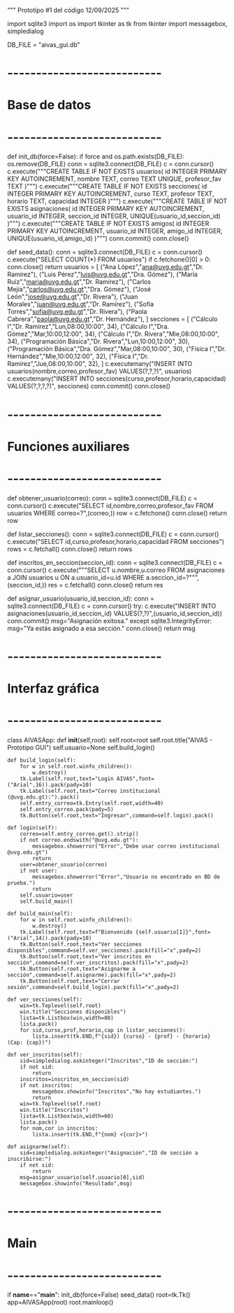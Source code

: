 """
Prototipo #1 del código
12/09/2025
"""

import sqlite3
import os
import tkinter as tk
from tkinter import messagebox, simpledialog

DB_FILE = "aivas_gui.db"

# ---------------------------
# Base de datos
# ---------------------------
def init_db(force=False):
    if force and os.path.exists(DB_FILE):
        os.remove(DB_FILE)
    conn = sqlite3.connect(DB_FILE)
    c = conn.cursor()
    c.execute("""CREATE TABLE IF NOT EXISTS usuarios(
        id INTEGER PRIMARY KEY AUTOINCREMENT,
        nombre TEXT,
        correo TEXT UNIQUE,
        profesor_fav TEXT
    )""")
    c.execute("""CREATE TABLE IF NOT EXISTS secciones(
        id INTEGER PRIMARY KEY AUTOINCREMENT,
        curso TEXT,
        profesor TEXT,
        horario TEXT,
        capacidad INTEGER
    )""")
    c.execute("""CREATE TABLE IF NOT EXISTS asignaciones(
        id INTEGER PRIMARY KEY AUTOINCREMENT,
        usuario_id INTEGER,
        seccion_id INTEGER,
        UNIQUE(usuario_id,seccion_id)
    )""")
    c.execute("""CREATE TABLE IF NOT EXISTS amigos(
        id INTEGER PRIMARY KEY AUTOINCREMENT,
        usuario_id INTEGER,
        amigo_id INTEGER,
        UNIQUE(usuario_id,amigo_id)
    )""")
    conn.commit()
    conn.close()

def seed_data():
    conn = sqlite3.connect(DB_FILE)
    c = conn.cursor()
    c.execute("SELECT COUNT(*) FROM usuarios")
    if c.fetchone()[0] > 0:
        conn.close()
        return
    usuarios = [
        ("Ana López","ana@uvg.edu.gt","Dr. Ramírez"),
        ("Luis Pérez","luis@uvg.edu.gt","Dra. Gómez"),
        ("María Ruiz","maria@uvg.edu.gt","Dr. Ramírez"),
        ("Carlos Mejía","carlos@uvg.edu.gt","Dra. Gómez"),
        ("José León","jose@uvg.edu.gt","Dr. Rivera"),
        ("Juan Morales","juan@uvg.edu.gt","Dr. Ramírez"),
        ("Sofía Torres","sofia@uvg.edu.gt","Dr. Rivera"),
        ("Paola Cabrera","paola@uvg.edu.gt","Dr. Hernández"),
    ]
    secciones = [
        ("Cálculo I","Dr. Ramírez","Lun,08:00,10:00", 34),
        ("Cálculo I","Dra. Gómez","Mar,10:00,12:00", 34),
        ("Cálculo I","Dr. Rivera","Mie,08:00,10:00", 34),
        ("Programación Básica","Dr. Rivera","Lun,10:00,12:00", 30),
        ("Programación Básica","Dra. Gómez","Mar,08:00,10:00", 30),
        ("Física I","Dr. Hernández","Mie,10:00,12:00", 32),
        ("Física I","Dr. Ramírez","Jue,08:00,10:00", 32),
    ]
    c.executemany("INSERT INTO usuarios(nombre,correo,profesor_fav) VALUES(?,?,?)", usuarios)
    c.executemany("INSERT INTO secciones(curso,profesor,horario,capacidad) VALUES(?,?,?,?)", secciones)
    conn.commit()
    conn.close()

# ---------------------------
# Funciones auxiliares
# ---------------------------
def obtener_usuario(correo):
    conn = sqlite3.connect(DB_FILE)
    c = conn.cursor()
    c.execute("SELECT id,nombre,correo,profesor_fav FROM usuarios WHERE correo=?",(correo,))
    row = c.fetchone()
    conn.close()
    return row

def listar_secciones():
    conn = sqlite3.connect(DB_FILE)
    c = conn.cursor()
    c.execute("SELECT id,curso,profesor,horario,capacidad FROM secciones")
    rows = c.fetchall()
    conn.close()
    return rows

def inscritos_en_seccion(seccion_id):
    conn = sqlite3.connect(DB_FILE)
    c = conn.cursor()
    c.execute("""SELECT u.nombre,u.correo 
                 FROM asignaciones a JOIN usuarios u ON a.usuario_id=u.id
                 WHERE a.seccion_id=?""",(seccion_id,))
    res = c.fetchall()
    conn.close()
    return res

def asignar_usuario(usuario_id,seccion_id):
    conn = sqlite3.connect(DB_FILE)
    c = conn.cursor()
    try:
        c.execute("INSERT INTO asignaciones(usuario_id,seccion_id) VALUES(?,?)",(usuario_id,seccion_id))
        conn.commit()
        msg="Asignación exitosa."
    except sqlite3.IntegrityError:
        msg="Ya estás asignado a esa sección."
    conn.close()
    return msg

# ---------------------------
# Interfaz gráfica
# ---------------------------
class AIVASApp:
    def __init__(self,root):
        self.root=root
        self.root.title("AIVAS - Prototipo GUI")
        self.usuario=None
        self.build_login()

    def build_login(self):
        for w in self.root.winfo_children():
            w.destroy()
        tk.Label(self.root,text="Login AIVAS",font=("Arial",16)).pack(pady=10)
        tk.Label(self.root,text="Correo institucional (@uvg.edu.gt):").pack()
        self.entry_correo=tk.Entry(self.root,width=40)
        self.entry_correo.pack(pady=5)
        tk.Button(self.root,text="Ingresar",command=self.login).pack()

    def login(self):
        correo=self.entry_correo.get().strip()
        if not correo.endswith("@uvg.edu.gt"):
            messagebox.showerror("Error","Debe usar correo institucional @uvg.edu.gt")
            return
        user=obtener_usuario(correo)
        if not user:
            messagebox.showerror("Error","Usuario no encontrado en BD de prueba.")
            return
        self.usuario=user
        self.build_main()

    def build_main(self):
        for w in self.root.winfo_children():
            w.destroy()
        tk.Label(self.root,text=f"Bienvenido {self.usuario[1]}",font=("Arial",14)).pack(pady=10)
        tk.Button(self.root,text="Ver secciones disponibles",command=self.ver_secciones).pack(fill="x",pady=2)
        tk.Button(self.root,text="Ver inscritos en sección",command=self.ver_inscritos).pack(fill="x",pady=2)
        tk.Button(self.root,text="Asignarme a sección",command=self.asignarme).pack(fill="x",pady=2)
        tk.Button(self.root,text="Cerrar sesión",command=self.build_login).pack(fill="x",pady=2)

    def ver_secciones(self):
        win=tk.Toplevel(self.root)
        win.title("Secciones disponibles")
        lista=tk.Listbox(win,width=80)
        lista.pack()
        for sid,curso,prof,horario,cap in listar_secciones():
            lista.insert(tk.END,f"{sid}) {curso} - {prof} - {horario} (Cap: {cap})")

    def ver_inscritos(self):
        sid=simpledialog.askinteger("Inscritos","ID de sección:")
        if not sid:
            return
        inscritos=inscritos_en_seccion(sid)
        if not inscritos:
            messagebox.showinfo("Inscritos","No hay estudiantes.")
            return
        win=tk.Toplevel(self.root)
        win.title("Inscritos")
        lista=tk.Listbox(win,width=60)
        lista.pack()
        for nom,cor in inscritos:
            lista.insert(tk.END,f"{nom} <{cor}>")

    def asignarme(self):
        sid=simpledialog.askinteger("Asignación","ID de sección a inscribirse:")
        if not sid:
            return
        msg=asignar_usuario(self.usuario[0],sid)
        messagebox.showinfo("Resultado",msg)

# ---------------------------
# Main
# ---------------------------
if __name__=="__main__":
    init_db(force=False)
    seed_data()
    root=tk.Tk()
    app=AIVASApp(root)
    root.mainloop()


